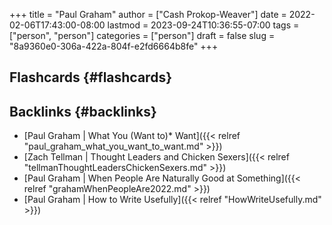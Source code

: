 +++
title = "Paul Graham"
author = ["Cash Prokop-Weaver"]
date = 2022-02-06T17:43:00-08:00
lastmod = 2023-09-24T10:36:55-07:00
tags = ["person", "person"]
categories = ["person"]
draft = false
slug = "8a9360e0-306a-422a-804f-e2fd6664b8fe"
+++

## Flashcards {#flashcards}


## Backlinks {#backlinks}

-   [Paul Graham | What You (Want to)\* Want]({{< relref "paul_graham_what_you_want_to_want.md" >}})
-   [Zach Tellman | Thought Leaders and Chicken Sexers]({{< relref "tellmanThoughtLeadersChickenSexers.md" >}})
-   [Paul Graham | When People Are Naturally Good at Something]({{< relref "grahamWhenPeopleAre2022.md" >}})
-   [Paul Graham | How to Write Usefully]({{< relref "HowWriteUsefully.md" >}})
